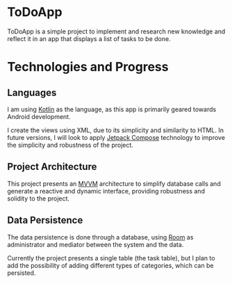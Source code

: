 # ToDoApp
ToDoApp is a simple project to implement and research new knowledge and reflect it in an app that displays a list of tasks to be done.

# Technologies and Progress
## Languages
I am using [Kotlin](https://kotlinlang.org/) as the language, as this app is primarily geared towards Android development.

I create the views using XML, due to its simplicity and similarity to HTML. In future versions, I will look to apply [Jetpack Compose](https://developer.android.com/compose) technology to improve the simplicity and robustness of the project.

## Project Architecture
This project presents an [MVVM](https://en.wikipedia.org/wiki/Model%E2%80%93view%E2%80%93viewmodel) architecture to simplify database calls and generate a reactive and dynamic interface, providing robustness and solidity to the project.

## Data Persistence
The data persistence is done through a database, using [Room](https://developer.android.com/training/data-storage/room?hl=es-419) as administrator and mediator between the system and the data.

Currently the project presents a single table (the task table), but I plan to add the possibility of adding different types of categories, which can be persisted.
